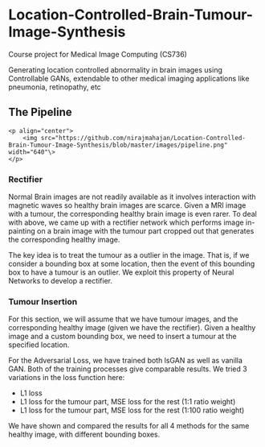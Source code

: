 # Location-Controlled-Brain-Tumour-Image-Synthesis
Course project for Medical Image Computing (CS736)

Generating location controlled abnormality in brain images using Controllable GANs,
extendable to other medical imaging applications like pneumonia, retinopathy, etc

## The Pipeline

```
<p align="center">
    <img src="https://github.com/nirajmahajan/Location-Controlled-Brain-Tumour-Image-Synthesis/blob/master/images/pipeline.png" width="640"\>
</p>
```

### Rectifier

Normal Brain images are not readily available as it involves interaction with magnetic waves so healthy brain images are scarce. Given a MRI image with a tumour, the corresponding healthy brain image is even rarer.
To deal with above, we came up with a rectifier network which performs image in-painting on a brain image with the tumour part cropped out that generates the corresponding healthy image.

The key idea is to treat the tumour as a outlier in the image. That is, if we consider a bounding box at some location, then the event of this bounding box to have a tumour is an outlier. We exploit this property of Neural Networks to develop a rectifier. 

### Tumour Insertion

For this section, we will assume that we have tumour images, and the corresponding healthy image (given we have the rectifier). Given a healthy image and a custom bounding box, we need to insert a tumour at the specified location.

For the Adversarial Loss, we have trained both lsGAN as well as vanilla GAN. Both of the training processes give comparable results. We tried 3 variations in the loss function here:

- L1 loss
- L1 loss for the tumour part, MSE loss for the rest (1:1 ratio weight)
- L1 loss for the tumour part, MSE loss for the rest (1:100 ratio weight)

We have shown and compared the results for all 4 methods for the same healthy image, with different bounding boxes.

